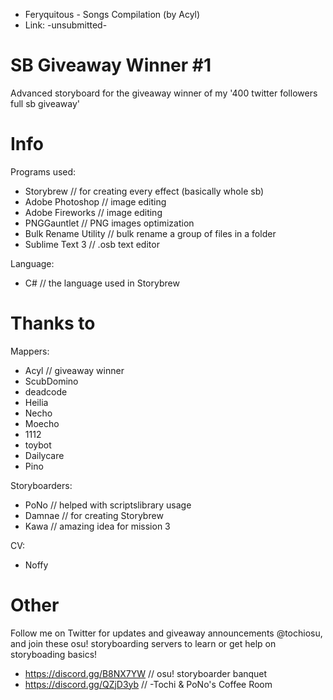 - Feryquitous - Songs Compilation (by Acyl)
- Link: -unsubmitted-

# SB Giveaway Winner #1
Advanced storyboard for the giveaway winner of my '400 twitter followers full sb giveaway'

# Info
Programs used:
- Storybrew // for creating every effect (basically whole sb)
- Adobe Photoshop // image editing
- Adobe Fireworks // image editing
- PNGGauntlet // PNG images optimization
- Bulk Rename Utility // bulk rename a group of files in a folder
- Sublime Text 3 // .osb text editor

Language:
- C# // the language used in Storybrew

# Thanks to
Mappers:
- Acyl // giveaway winner
- ScubDomino
- deadcode
- Heilia
- Necho
- Moecho
- 1112
- toybot
- Dailycare
- Pino

Storyboarders:
- PoNo // helped with scriptslibrary usage
- Damnae // for creating Storybrew
- Kawa // amazing idea for mission 3

CV:
- Noffy

# Other
Follow me on Twitter for updates and giveaway announcements @tochiosu, and join these osu! storyboarding servers to learn or get help on storyboading basics!
- https://discord.gg/B8NX7YW // osu! storyboarder banquet
- https://discord.gg/QZjD3yb // -Tochi & PoNo's Coffee Room
